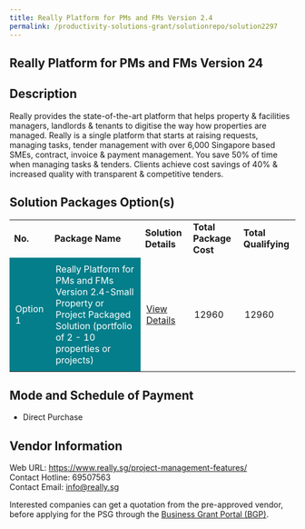 ```yaml
---
title: Really Platform for PMs and FMs Version 2.4
permalink: /productivity-solutions-grant/solutionrepo/solution2297
---
```


## Really Platform for PMs and FMs Version 24

## Description

Really provides the state-of-the-art platform that helps property & facilities managers, landlords & tenants to digitise the way how properties are managed. Really is a single platform that starts at raising requests, managing tasks, tender management with over 6,000 Singapore based SMEs, contract, invoice & payment management. You save 50% of time when managing tasks & tenders. Clients achieve cost savings of 40% & increased quality with transparent & competitive tenders.

## Solution Packages Option(s)

<table>
<tr>
<td><b>No.</b></td>
<td><b>Package Name</b></td>
<td><b>Solution Details</b></td>
<td><b>Total Package Cost</b></td>
<td><b>Total Qualifying</b></td>
</tr>
<tr>
<td style='padding: 10px; background-color: #037E8A; color: #FFFFFF;'>Option 1</td>
<td style='padding: 10px; background-color: #037E8A; color: #FFFFFF;'>Really Platform for PMs and FMs Version 2.4-Small Property or Project Packaged Solution (portfolio of 2 - 10 properties or projects)</td>
<td style='padding: 10px;'><a href='https://www.gobusiness.gov.sg/images/psg/Really_20200287_Desensitised_Annex_3_Part_2.pdf' target='_blank'>View Details</a></td>
<td style='padding: 10px;'>12960</td>
<td style='padding: 10px;'>12960</td>
</tr>
</table>

## Mode and Schedule of Payment

 - Direct Purchase

## Vendor Information

 Web URL: https://www.really.sg/project-management-features/ <br>Contact Hotline: 69507563 <br>Contact Email: info@really.sg <br>

Interested companies can get a quotation from the pre-approved vendor, before applying for the PSG through the <a href='https://www.businessgrants.gov.sg/' target='_blank' rel='noopener'>Business Grant Portal (BGP)</a>.

<script src="/jquery/resize-tables.js"></script>
